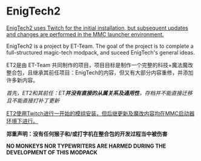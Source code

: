 # EnigTech2

<u>EnigTech2 uses Twitch for the initial installation, but subsequent updates and changes are performed in the MMC launcher environment.</u>

EnigTech2 is a project by ET-Team. The goal of the project is to complete a full-structured magic-tech modpack, and suceed EnigTech's general ideas.



ET2是由 ET-Team 共同制作的项目，项目目标是制作一个完整的科技+魔法魔改整合包，且继承其前任项目：EnigTech的内容，但又有大部分内容重修，并添加许多新内容。

*首先，ET2和其前任：ET**并没有直接的从属关系及通用性**，存档并不能直接迁移且不能直接打补丁更新*

<u>ET2使用Twitch进行一开始的模组安装，但后继更新及魔改内容均在MMC启动器环境下进行。</u>


**郑重声明：没有任何猴子和/或打字机在整合包的开发过程当中被伤害**

**NO MONKEYS NOR TYPEWRITERS ARE HARMED DURING THE DEVELOPMENT OF THIS MODPACK**
